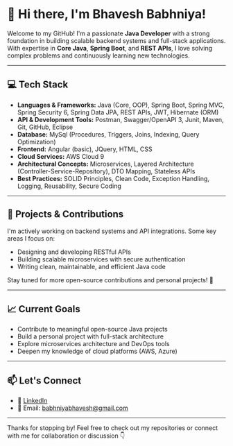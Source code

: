 # 👋 Hi there, I'm Bhavesh Babhniya!

Welcome to my GitHub! I'm a passionate **Java Developer** with a strong foundation in building scalable backend systems and full-stack applications. With expertise in **Core Java**, **Spring Boot**, and **REST APIs**, I love solving complex problems and continuously learning new technologies.

---

## 💻 Tech Stack
- **Languages & Frameworks:** Java (Core, OOP), Spring Boot, Spring MVC, Spring Security 6, Spring Data JPA, REST APIs, JWT, Hibernate (ORM)
- **API & Development Tools:** Postman, Swagger/OpenAPI 3, Junit, Maven, Git, GitHub, Eclipse
- **Database:** MySql (Procedures, Triggers, Joins, Indexing, Query Optimization)
- **Frontend:** Angular (basic), JQuery, HTML, CSS
- **Cloud Services:** AWS Cloud 9
- **Architectural Concepts:** Microservices, Layered Architecture (Controller-Service-Repository), DTO Mapping, Stateless APIs
- **Best Practices:** SOLID Principles, Clean Code, Exception Handling, Logging, Reusability, Secure Coding

---

## 🔨 Projects & Contributions
I'm actively working on backend systems and API integrations. Some key areas I focus on:
- Designing and developing RESTful APIs
- Building scalable microservices with secure authentication
- Writing clean, maintainable, and efficient Java code

Stay tuned for more open-source contributions and personal projects! 🚀

---

## 📈 Current Goals
- Contribute to meaningful open-source Java projects
- Build a personal project with full-stack architecture
- Explore microservices architecture and DevOps tools
- Deepen my knowledge of cloud platforms (AWS, Azure)

---

## 📫 Let's Connect
- 💼 [LinkedIn](https://www.linkedin.com/in/bhavesh-babhniya-195535154/)
- 📧 Email: babhniyabhavesh@gmail.com

---

Thanks for stopping by! Feel free to check out my repositories or connect with me for collaboration or discussion 👇

